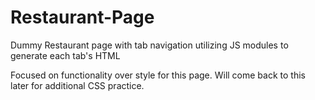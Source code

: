 # Restaurant-Page
Dummy Restaurant page with tab navigation utilizing JS modules to generate each tab's HTML

Focused on functionality over style for this page.  Will come back to this later for additional CSS practice.
